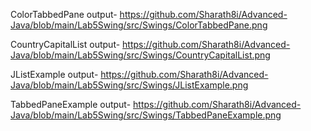 ColorTabbedPane output- https://github.com/Sharath8i/Advanced-Java/blob/main/Lab5Swing/src/Swings/ColorTabbedPane.png

CountryCapitalList output- https://github.com/Sharath8i/Advanced-Java/blob/main/Lab5Swing/src/Swings/CountryCapitalList.png

JListExample output- https://github.com/Sharath8i/Advanced-Java/blob/main/Lab5Swing/src/Swings/JListExample.png

TabbedPaneExample output- https://github.com/Sharath8i/Advanced-Java/blob/main/Lab5Swing/src/Swings/TabbedPaneExample.png
